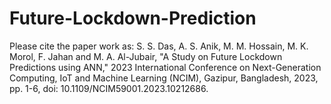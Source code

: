 # Future-Lockdown-Prediction

Please cite the paper work as:
S. S. Das, A. S. Anik, M. M. Hossain, M. K. Morol, F. Jahan and M. A. Al-Jubair, "A Study on Future Lockdown Predictions using ANN," 2023 International Conference on Next-Generation Computing, IoT and Machine Learning (NCIM), Gazipur, Bangladesh, 2023, pp. 1-6, doi: 10.1109/NCIM59001.2023.10212686.
